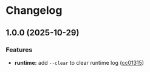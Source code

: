 # Changelog

## 1.0.0 (2025-10-29)


### Features

* **runtime:** add `--clear` to clear runtime log ([cc01315](https://github.com/wsdjeg/vim-todo/commit/cc01315dcc7611606b89795af933843b5cc34e3e))
